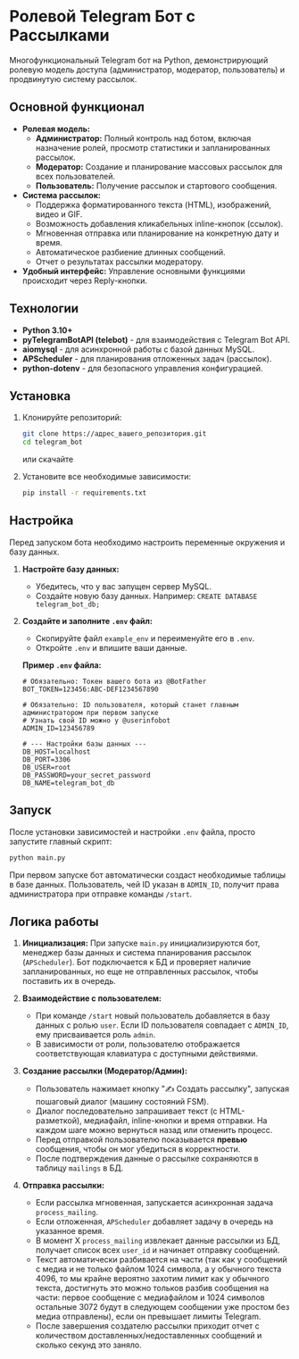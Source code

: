 # Ролевой Telegram Бот с Рассылками

Многофункциональный Telegram бот на Python, демонстрирующий ролевую модель доступа (администратор, модератор, пользователь) и продвинутую систему рассылок.

## Основной функционал

*   **Ролевая модель:**
    *   **Администратор:** Полный контроль над ботом, включая назначение ролей, просмотр статистики и запланированных рассылок.
    *   **Модератор:** Создание и планирование массовых рассылок для всех пользователей.
    *   **Пользователь:** Получение рассылок и стартового сообщения.
*   **Система рассылок:**
    *   Поддержка форматированного текста (HTML), изображений, видео и GIF.
    *   Возможность добавления кликабельных inline-кнопок (ссылок).
    *   Мгновенная отправка или планирование на конкретную дату и время.
    *   Автоматическое разбиение длинных сообщений.
    *   Отчет о результатах рассылки модератору.
*   **Удобный интерфейс:** Управление основными функциями происходит через Reply-кнопки.

## Технологии

*   **Python 3.10+**
*   **pyTelegramBotAPI (telebot)** - для взаимодействия с Telegram Bot API.
*   **aiomysql** - для асинхронной работы с базой данных MySQL.
*   **APScheduler** - для планирования отложенных задач (рассылок).
*   **python-dotenv** - для безопасного управления конфигурацией.

## Установка

1.  Клонируйте репозиторий:
    ```bash
    git clone https://адрес_вашего_репозитория.git
    cd telegram_bot
    ```
    или скачайте
    
3.  Установите все необходимые зависимости:
    ```bash
    pip install -r requirements.txt
    ```

## Настройка

Перед запуском бота необходимо настроить переменные окружения и базу данных.

1.  **Настройте базу данных:**
    *   Убедитесь, что у вас запущен сервер MySQL.
    *   Создайте новую базу данных. Например: `CREATE DATABASE telegram_bot_db;`

2.  **Создайте и заполните `.env` файл:**
    *   Скопируйте файл `example_env` и переименуйте его в `.env`.
    *   Откройте `.env` и впишите ваши данные.

    **Пример `.env` файла:**
    ```
    # Обязательно: Токен вашего бота из @BotFather
    BOT_TOKEN=123456:ABC-DEF1234567890
    
    # Обязательно: ID пользователя, который станет главным администратором при первом запуске
    # Узнать свой ID можно у @userinfobot
    ADMIN_ID=123456789
    
    # --- Настройки базы данных ---
    DB_HOST=localhost
    DB_PORT=3306
    DB_USER=root
    DB_PASSWORD=your_secret_password
    DB_NAME=telegram_bot_db
    ```

## Запуск

После установки зависимостей и настройки `.env` файла, просто запустите главный скрипт:

```bash
python main.py
```

При первом запуске бот автоматически создаст необходимые таблицы в базе данных. Пользователь, чей ID указан в `ADMIN_ID`, получит права администратора при отправке команды `/start`.

## Логика работы

1.  **Инициализация:** При запуске `main.py` инициализируются бот, менеджер базы данных и система планирования рассылок (`APScheduler`). Бот подключается к БД и проверяет наличие запланированных, но еще не отправленных рассылок, чтобы поставить их в очередь.

2.  **Взаимодействие с пользователем:**
    *   При команде `/start` новый пользователь добавляется в базу данных с ролью `user`. Если ID пользователя совпадает с `ADMIN_ID`, ему присваивается роль `admin`.
    *   В зависимости от роли, пользователю отображается соответствующая клавиатура с доступными действиями.

3.  **Создание рассылки (Модератор/Админ):**
    *   Пользователь нажимает кнопку "✍️ Создать рассылку", запуская пошаговый диалог (машину состояний FSM).
    *   Диалог последовательно запрашивает текст (с HTML-разметкой), медиафайл, inline-кнопки и время отправки. На каждом шаге можно вернуться назад или отменить процесс.
    *   Перед отправкой пользователю показывается **превью** сообщения, чтобы он мог убедиться в корректности.
    *   После подтверждения данные о рассылке сохраняются в таблицу `mailings` в БД.

4.  **Отправка рассылки:**
    *   Если рассылка мгновенная, запускается асинхронная задача `process_mailing`.
    *   Если отложенная, `APScheduler` добавляет задачу в очередь на указанное время.
    *   В момент X `process_mailing` извлекает данные рассылки из БД, получает список всех `user_id` и начинает отправку сообщений.
    *   Текст автоматически разбивается на части (так как у сообщений с медиа и не только файлом 1024 символа, а у обычного текста 4096, то мы крайне вероятно захотим лимит как у обычного текста, достигнуть это можно тольков разбив сообщения на части: первое сообщение с медиафайлом и 1024 символов остальные 3072 будут в следующем сообщении уже простом без медиа отправлены), если он превышает лимиты Telegram.
    *   После завершения создателю рассылки приходит отчет с количеством доставленных/недоставленных сообщений и сколько секунд это заняло.
